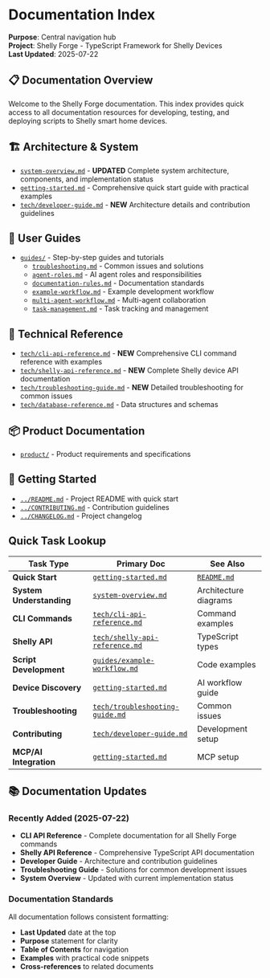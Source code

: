 # Documentation Index

**Purpose**: Central navigation hub  
**Project**: Shelly Forge - TypeScript Framework for Shelly Devices  
**Last Updated**: 2025-07-22

## 📋 Documentation Overview

Welcome to the Shelly Forge documentation. This index provides quick access to all documentation resources for developing, testing, and deploying scripts to Shelly smart home devices.

## 🏗️ Architecture & System
- [`system-overview.md`](system-overview.md) - **UPDATED** Complete system architecture, components, and implementation status
- [`getting-started.md`](getting-started.md) - Comprehensive quick start guide with practical examples
- [`tech/developer-guide.md`](tech/developer-guide.md) - **NEW** Architecture details and contribution guidelines

## 📁 User Guides
- [`guides/`](guides/) - Step-by-step guides and tutorials
  - [`troubleshooting.md`](guides/troubleshooting.md) - Common issues and solutions
  - [`agent-roles.md`](guides/agent-roles.md) - AI agent roles and responsibilities
  - [`documentation-rules.md`](guides/documentation-rules.md) - Documentation standards
  - [`example-workflow.md`](guides/example-workflow.md) - Example development workflow
  - [`multi-agent-workflow.md`](guides/multi-agent-workflow.md) - Multi-agent collaboration
  - [`task-management.md`](guides/task-management.md) - Task tracking and management

## 🔧 Technical Reference
- [`tech/cli-api-reference.md`](tech/cli-api-reference.md) - **NEW** Comprehensive CLI command reference with examples
- [`tech/shelly-api-reference.md`](tech/shelly-api-reference.md) - **NEW** Complete Shelly device API documentation
- [`tech/troubleshooting-guide.md`](tech/troubleshooting-guide.md) - **NEW** Detailed troubleshooting for common issues
- [`tech/database-reference.md`](tech/database-reference.md) - Data structures and schemas

## 📦 Product Documentation
- [`product/`](product/) - Product requirements and specifications

## 🚀 Getting Started
- [`../README.md`](../README.md) - Project README with quick start
- [`../CONTRIBUTING.md`](../CONTRIBUTING.md) - Contribution guidelines
- [`../CHANGELOG.md`](../CHANGELOG.md) - Project changelog

## Quick Task Lookup

| Task Type | Primary Doc | See Also |
|-----------|------------|----------|
| **Quick Start** | [`getting-started.md`](getting-started.md) | [`README.md`](../README.md) |
| **System Understanding** | [`system-overview.md`](system-overview.md) | Architecture diagrams |
| **CLI Commands** | [`tech/cli-api-reference.md`](tech/cli-api-reference.md) | Command examples |
| **Shelly API** | [`tech/shelly-api-reference.md`](tech/shelly-api-reference.md) | TypeScript types |
| **Script Development** | [`guides/example-workflow.md`](guides/example-workflow.md) | Code examples |
| **Device Discovery** | [`getting-started.md`](getting-started.md) | AI workflow guide |
| **Troubleshooting** | [`tech/troubleshooting-guide.md`](tech/troubleshooting-guide.md) | Common issues |
| **Contributing** | [`tech/developer-guide.md`](tech/developer-guide.md) | Development setup |
| **MCP/AI Integration** | [`getting-started.md`](getting-started.md#ai-assisted-workflow) | MCP setup |

## 📚 Documentation Updates

### Recently Added (2025-07-22)
- **CLI API Reference** - Complete documentation for all Shelly Forge commands
- **Shelly API Reference** - Comprehensive TypeScript API documentation
- **Developer Guide** - Architecture and contribution guidelines
- **Troubleshooting Guide** - Solutions for common development issues
- **System Overview** - Updated with current implementation status

### Documentation Standards
All documentation follows consistent formatting:
- **Last Updated** date at the top
- **Purpose** statement for clarity
- **Table of Contents** for navigation
- **Examples** with practical code snippets
- **Cross-references** to related documents